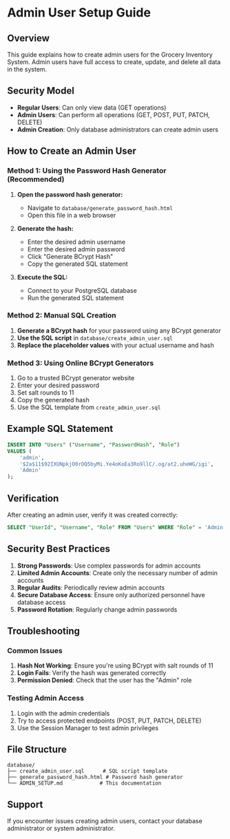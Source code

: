 # Admin User Setup Guide

## Overview

This guide explains how to create admin users for the Grocery Inventory System. Admin users have full access to create, update, and delete all data in the system.

## Security Model

- **Regular Users**: Can only view data (GET operations)
- **Admin Users**: Can perform all operations (GET, POST, PUT, PATCH, DELETE)
- **Admin Creation**: Only database administrators can create admin users

## How to Create an Admin User

### Method 1: Using the Password Hash Generator (Recommended)

1. **Open the password hash generator:**

   - Navigate to `database/generate_password_hash.html`
   - Open this file in a web browser

2. **Generate the hash:**

   - Enter the desired admin username
   - Enter the desired admin password
   - Click "Generate BCrypt Hash"
   - Copy the generated SQL statement

3. **Execute the SQL:**
   - Connect to your PostgreSQL database
   - Run the generated SQL statement

### Method 2: Manual SQL Creation

1. **Generate a BCrypt hash** for your password using any BCrypt generator
2. **Use the SQL script** in `database/create_admin_user.sql`
3. **Replace the placeholder values** with your actual username and hash

### Method 3: Using Online BCrypt Generators

1. Go to a trusted BCrypt generator website
2. Enter your desired password
3. Set salt rounds to 11
4. Copy the generated hash
5. Use the SQL template from `create_admin_user.sql`

## Example SQL Statement

```sql
INSERT INTO "Users" ("Username", "PasswordHash", "Role")
VALUES (
    'admin',
    '$2a$11$92IXUNpkjO0rOQ5byMi.Ye4oKoEa3Ro9llC/.og/at2.uheWG/igi',
    'Admin'
);
```

## Verification

After creating an admin user, verify it was created correctly:

```sql
SELECT "UserId", "Username", "Role" FROM "Users" WHERE "Role" = 'Admin';
```

## Security Best Practices

1. **Strong Passwords**: Use complex passwords for admin accounts
2. **Limited Admin Accounts**: Create only the necessary number of admin accounts
3. **Regular Audits**: Periodically review admin accounts
4. **Secure Database Access**: Ensure only authorized personnel have database access
5. **Password Rotation**: Regularly change admin passwords

## Troubleshooting

### Common Issues

1. **Hash Not Working**: Ensure you're using BCrypt with salt rounds of 11
2. **Login Fails**: Verify the hash was generated correctly
3. **Permission Denied**: Check that the user has the "Admin" role

### Testing Admin Access

1. Login with the admin credentials
2. Try to access protected endpoints (POST, PUT, PATCH, DELETE)
3. Use the Session Manager to test admin privileges

## File Structure

```
database/
├── create_admin_user.sql      # SQL script template
├── generate_password_hash.html # Password hash generator
└── ADMIN_SETUP.md            # This documentation
```

## Support

If you encounter issues creating admin users, contact your database administrator or system administrator.
